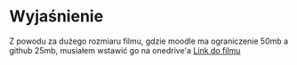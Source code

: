 # Wyjaśnienie
Z powodu za dużego rozmiaru filmu, gdzie moodle ma ograniczenie 50mb a github 25mb, musiałem wstawić go na onedrive'a
[Link do filmu](https://studentwsizrzeszow-my.sharepoint.com/:v:/g/personal/w67656_student_wsiz_edu_pl/EQQclWu_rkdCsmKrDk5qn2sBbZWJrnkljL1_CGhQ964-tw?nav=eyJyZWZlcnJhbEluZm8iOnsicmVmZXJyYWxBcHAiOiJPbmVEcml2ZUZvckJ1c2luZXNzIiwicmVmZXJyYWxBcHBQbGF0Zm9ybSI6IldlYiIsInJlZmVycmFsTW9kZSI6InZpZXciLCJyZWZlcnJhbFZpZXciOiJNeUZpbGVzTGlua0NvcHkifX0&e=h54xgl)
